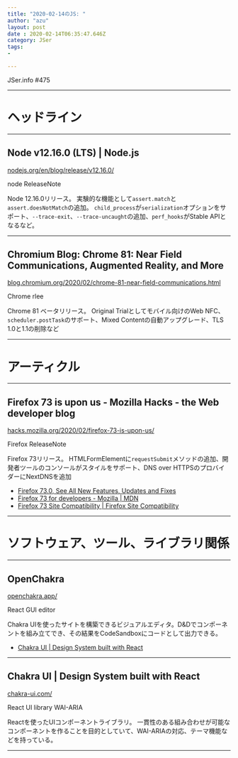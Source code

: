 ```yaml
---
title: "2020-02-14のJS: "
author: "azu"
layout: post
date : 2020-02-14T06:35:47.646Z
category: JSer
tags:
-

---
```


JSer.info #475

----

<h1 class="site-genre">ヘッドライン</h1>

----

## Node v12.16.0 (LTS) | Node.js
[nodejs.org/en/blog/release/v12.16.0/](https://nodejs.org/en/blog/release/v12.16.0/ "Node v12.16.0 (LTS) | Node.js")
<p class="jser-tags jser-tag-icon"><span class="jser-tag"> node</span> <span class="jser-tag">ReleaseNote</span></p>

Node 12.16.0リリース。
実験的な機能として`assert.match`と`assert.doesNotMatch`の追加。
`child_process`が`serialization`オプションをサポート、`--trace-exit`、`--trace-uncaught`の追加、`perf_hooks`がStable APIとなるなど。


----

## Chromium Blog: Chrome 81: Near Field Communications, Augmented Reality, and More
[blog.chromium.org/2020/02/chrome-81-near-field-communications.html](https://blog.chromium.org/2020/02/chrome-81-near-field-communications.html "Chromium Blog: Chrome 81: Near Field Communications, Augmented Reality, and More")
<p class="jser-tags jser-tag-icon"><span class="jser-tag">Chrome</span> <span class="jser-tag">rlee</span></p>

Chrome 81 ベータリリース。
Original Trialとしてモバイル向けのWeb NFC、`scheduler.postTask`のサポート、Mixed Contentの自動アップグレード、TLS 1.0と1.1の削除など


----
<h1 class="site-genre">アーティクル</h1>

----

## Firefox 73 is upon us - Mozilla Hacks - the Web developer blog
[hacks.mozilla.org/2020/02/firefox-73-is-upon-us/](https://hacks.mozilla.org/2020/02/firefox-73-is-upon-us/ "Firefox 73 is upon us - Mozilla Hacks - the Web developer blog")
<p class="jser-tags jser-tag-icon"><span class="jser-tag">Firefox</span> <span class="jser-tag">ReleaseNote</span></p>

Firefox 73リリース。
HTMLFormElementに`requestSubmit`メソッドの追加、開発者ツールのコンソールがスタイルをサポート、DNS over HTTPSのプロバイダーにNextDNSを追加

- [Firefox 73.0, See All New Features, Updates and Fixes](https://www.mozilla.org/en-US/firefox/73.0/releasenotes/ "Firefox 73.0, See All New Features, Updates and Fixes")
- [Firefox 73 for developers - Mozilla | MDN](https://developer.mozilla.org/docs/Mozilla/Firefox/Releases/73 "Firefox 73 for developers - Mozilla | MDN")
- [Firefox 73 Site Compatibility | Firefox Site Compatibility](https://www.fxsitecompat.dev/versions/73/ "Firefox 73 Site Compatibility | Firefox Site Compatibility")

----
<h1 class="site-genre">ソフトウェア、ツール、ライブラリ関係</h1>

----

## OpenChakra
[openchakra.app/](https://openchakra.app/ "OpenChakra")
<p class="jser-tags jser-tag-icon"><span class="jser-tag">React</span> <span class="jser-tag">GUI</span> <span class="jser-tag">editor</span></p>

Chakra UIを使ったサイトを構築できるビジュアルエディタ。D&Dでコンポーネントを組み立てでき、その結果をCodeSandboxにコードとして出力できる。

- [Chakra UI | Design System built with React](https://chakra-ui.com/ "Chakra UI | Design System built with React")

----

## Chakra UI | Design System built with React
[chakra-ui.com/](https://chakra-ui.com/ "Chakra UI | Design System built with React")
<p class="jser-tags jser-tag-icon"><span class="jser-tag">React</span> <span class="jser-tag">UI</span> <span class="jser-tag">library</span> <span class="jser-tag">WAI-ARIA</span></p>

Reactを使ったUIコンポーネントライブラリ。
一貫性のある組み合わせが可能なコンポーネントを作ることを目的としていて、WAI-ARIAの対応、テーマ機能などを持っている。


----
